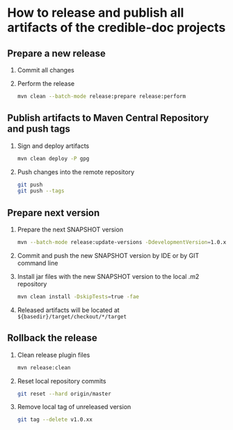 # How to release and publish all artifacts of the credible-doc projects

## Prepare a new release

1. Commit all changes
    
2. Perform the release
    
    ```bash
    mvn clean --batch-mode release:prepare release:perform
    ```

## Publish artifacts to Maven Central Repository and push tags

1. Sign and deploy artifacts
    
    ```bash
    mvn clean deploy -P gpg
    ```
        
2. Push changes into the remote repository
    
    ```bash
    git push
    git push --tags
    ```   

## Prepare next version

1. Prepare the next SNAPSHOT version
    
    ```bash
    mvn --batch-mode release:update-versions -DdevelopmentVersion=1.0.xx-SNAPSHOT
    ```
2. Commit and push the new SNAPSHOT version by IDE or by GIT command line

3. Install jar files with the new SNAPSHOT version to the local .m2 repository

    ```bash
    mvn clean install -DskipTests=true -fae
    ```

4. Released artifacts will be located at `${basedir}/target/checkout/*/target`

## Rollback the release

1. Clean release plugin files
    
    ```bash
    mvn release:clean
    ```
   
2. Reset local repository commits
    
    ```bash
    git reset --hard origin/master
    ```
   
3. Remove local tag of unreleased version
    
    ```bash
    git tag --delete v1.0.xx
    ```

